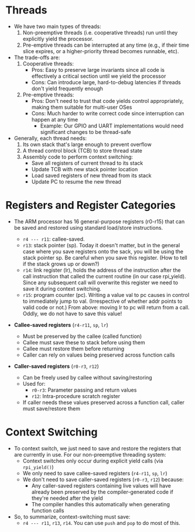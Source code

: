 # Threads
* We have two main types of threads:
	1. Non-preemptive threads (i.e. cooperative threads) run until they explicitly yield the processor.
	2. Pre-emptive threads can be interrupted at any time (e.g., if their time slice expires, or a higher-priority thread becomes runnable, etc).
* The trade-offs are:
	1. Cooperative threads:
		* Pros: Easy to preserve large invariants since all code is effectively a critical section until we yield the processor
		* Cons: Can introduce large, hard-to-debug latencies if threads don't yield frequently enough
	2. Pre-emptive threads:
		* Pros: Don't need to trust that code yields control appropriately, making them suitable for multi-user OSes
		* Cons: Much harder to write correct code since interruption can happen at any time
			* Example: Our GPIO and UART implementations would need significant changes to be thread-safe
* Generally, each thread needs:
	1. Its own stack that's large enough to prevent overflow
	2. A thread control block (TCB) to store thread state
	3. Assembly code to perform context switching:
		* Save all registers of current thread to its stack
		* Update TCB with new stack pointer location
		* Load saved registers of new thread from its stack
		* Update PC to resume the new thread

# Registers and Register Categories
* The ARM processor has 16 general-purpose registers (r0-r15) that can be saved and restored using standard load/store instructions.
	* `r4 --- r11`: callee-saved.
	* `r13`: stack pointer (sp). Today it doesn't matter, but in the general case where you save registers onto the sack, you will be using the stack pointer sp. Be careful when you save this register. (How to tell if the stack grows up or down?)
	* `r14`: link register (lr), holds the address of the instruction after the call instruction that called the current routine (in our case rpi_yield). Since any subsequent call will overwrite this register we need to save it during context switching.
	* `r15`: program counter (pc). Writing a value val to pc causes in control to immediately jump to val. (Irrespective of whether addr points to valid code or not.) From above: moving lr to pc will return from a call. Oddly, we do not have to save this value!

* **Callee-saved registers** (`r4-r11`, `sp`, `lr`)
	* Must be preserved by the callee (called function)
	* Callee must save these to stack before using them
	* Callee must restore them before returning
	* Caller can rely on values being preserved across function calls

* **Caller-saved registers** (`r0-r3`, `r12`)
	* Can be freely used by callee without saving/restoring
	* Used for:
		* `r0-r3`: Parameter passing and return values
		* `r12`: Intra-procedure scratch register
	* If caller needs these values preserved across a function call, caller must save/restore them

# Context Switching
* To context switch, we just need to save and restore the registers that are currently in use. For our non-preemptive threading system:
	* Context switches only occur during explicit yield calls (via `rpi_yield()`)
	* We only need to save callee-saved registers (`r4-r11`, `sp`, `lr`)
	* We don't need to save caller-saved registers (`r0-r3`, `r12`) because:
		* Any caller-saved registers containing live values will have already been preserved by the compiler-generated code if they're needed after the yield
		* The compiler handles this automatically when generating function calls
* So, to summarize, context-switching must save:
	* `r4 --- r11`, `r13`, `r14`. You can use `push` and `pop` to do most of this.

